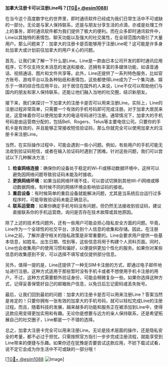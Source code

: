 **加拿大注册卡可以注册Line吗？[[TG💪+ @esim1088](https://t.me/s/esim1088)]**

在当今这个高度数字化的世界里，即时通讯软件已经成为我们日常生活中不可或缺的一部分。无论是与家人保持联系，还是与朋友分享生活的点滴，亦或是处理工作上的事务，即时通讯软件都为我们提供了极大的便利。而在众多即时通讯软件中，Line以其独特的表情包、聊天功能以及强大的社交属性，在全球范围内吸引了大量用户。那么问题来了：加拿大的注册卡是否能够用于注册Line呢？这可能是许多身处加拿大或计划前往加拿大的用户关心的问题。

首先，让我们来了解一下什么是Line。Line是一款由日本公司开发的即时通讯应用程序，它不仅支持文本消息的发送和接收，还拥有丰富的多媒体功能，如语音通话、视频通话、图片和文件共享等。此外，Line还提供了一系列特色服务，比如官方账号、游戏平台以及各种贴纸和表情包，这些都使得Line成为了一个集沟通、娱乐于一体的综合性应用平台。对于居住在国外的人来说，Line不仅可以帮助他们与国内的朋友和家人保持联系，还能让他们融入当地的社交圈，结识新朋友。

接下来，我们来探讨一下加拿大的注册卡是否可以用来注册Line。实际上，Line的注册过程非常简单，只需要一个有效的手机号码即可完成注册。对于加拿大居民来说，这意味着你可以使用加拿大的电话号码进行注册。通常情况下，加拿大的手机号码是由运营商分配的，包括Bell、Rogers、Telus等主要电信公司。只要你的手机卡是有效的，并且能够正常接收短信验证码，那么你就完全可以使用加拿大的注册卡来注册Line。

当然，在实际操作过程中，可能会遇到一些小问题。例如，有些用户的手机可能无法收到验证码短信，或者在输入验证码时遇到了困难。针对这些问题，我们可以尝试以下几种解决方法：

1. **检查网络连接**：确保你的设备处于稳定的Wi-Fi或移动数据环境中，这样可以避免因网络问题导致验证码未能及时接收。
2. **更换网络环境**：如果当前网络环境不佳，可以尝试切换到其他Wi-Fi网络或移动数据网络，有时候不同的网络环境会影响验证码的接收。
3. **重启设备**：有时候简单的重启设备就能解决问题，尤其是当系统后台运行过多程序时，可能导致验证码未能正确显示。
4. **联系运营商**：如果你确定手机号码没有问题，但仍然无法接收到验证码，建议直接联系你的手机运营商，询问是否存在技术故障或其他原因。

除了上述的技术性问题外，还有一些用户可能会担心隐私安全方面的问题。毕竟，Line作为一个全球性的社交平台，涉及到个人信息的收集和存储。因此，在注册Line之前，了解并遵守相关的隐私政策是非常重要的。Line会要求用户提供一些基本信息，如姓名、出生日期、性别等，这些信息将用于构建个人资料页面。同时，Line也会收集用户的使用习惯和偏好，以便提供更加个性化的服务。如果你对某些信息的收集感到不安，可以选择不填写或仅提供部分信息。

另外，值得一提的是，Line还提供了一种无SIM卡注册的方式，即通过电子邮件地址进行注册。这种方式适用于那些暂时没有手机卡或者不想使用手机卡注册的用户。不过，这种方式需要额外验证身份，可能会稍微复杂一些。如果你选择这种方式，记得妥善保管好自己的邮箱账户信息，以免日后忘记密码或丢失账号。

最后，让我们回到最初的问题：加拿大的注册卡是否可以用来注册Line？答案当然是肯定的！只要你拥有一张有效的加拿大的手机号码，就可以轻松完成Line的注册过程。而且，随着科技的发展，越来越多的功能和服务正在被添加到Line中，使得这款应用变得更加实用和有趣。无论你是想要与远方的亲人保持联系，还是希望拓展自己的社交圈子，Line都是一个不错的选择。

总之，加拿大注册卡完全可以用来注册Line。无论是技术层面的操作，还是隐私安全的考量，都不必过于担忧。只需按照官方指引一步步完成注册流程，就能享受到Line带来的便捷与乐趣。如果你还在犹豫是否要尝试这款应用，不妨下载试试看，说不定它会成为你生活中不可或缺的一部分哦！

[[TG💪+ @esim1088](https://t.me/s/esim1088) ![Image](https://i.postimg.cc/4NQfJmqS/Snipaste-2025-05-13-00-14-12.png)]